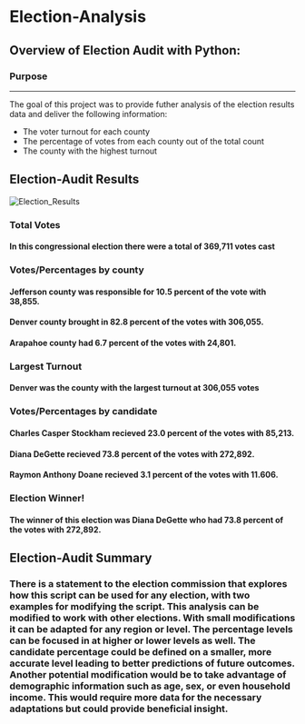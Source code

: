 # Election-Analysis

## Overview of Election Audit with Python:
### Purpose
___
The goal of this project was to provide futher analysis of the election results data and deliver the following information:
* The voter turnout for each county
* The percentage of votes from each county out of the total count
* The county with the highest turnout

## Election-Audit Results

![Election_Results](https://user-images.githubusercontent.com/89947873/152867080-88e010a5-dff5-4437-9092-5c3a37e7c4e6.png)

### Total Votes
#### In this congressional election there were a total of  369,711 votes cast

### Votes/Percentages by county
#### Jefferson county was responsible for 10.5 percent of the vote with 38,855.
#### Denver county brought in 82.8 percent of the votes with 306,055.
#### Arapahoe county had 6.7 percent of the votes with 24,801.

### Largest Turnout
#### Denver was the county with the largest turnout at 306,055 votes

### Votes/Percentages by candidate
#### Charles Casper Stockham recieved 23.0 percent of the votes with 85,213.
#### Diana DeGette recieved 73.8 percent of the votes with 272,892.
#### Raymon Anthony Doane recieved 3.1 percent of the votes with 11.606.

### Election Winner!
#### The winner of this election was Diana DeGette who had 73.8 percent of the votes with 272,892.

## Election-Audit Summary
### There is a statement to the election commission that explores how this script can be used for any election, with two examples for modifying the script. This analysis can be modified to work with other elections. With small modifications it can be adapted for any region or level. The percentage levels can be focused in at higher or lower levels as well. The candidate percentage could be defined on a smaller, more accurate level leading to better predictions of future outcomes. Another potential modification would be to take advantage of demographic information such as age, sex, or even household income. This would require more data for the necessary adaptations but could provide beneficial insight.

